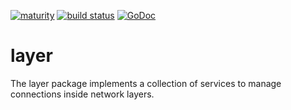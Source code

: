 [![maturity](https://img.shields.io/badge/status-alpha-red.svg)](https://github.com/the-anna-project/layer) [![build status](https://travis-ci.org/the-anna-project/layer.svg?branch=master)](https://travis-ci.org/the-anna-project/layer) [![GoDoc](https://godoc.org/github.com/the-anna-project/layer?status.svg)](http://godoc.org/github.com/the-anna-project/layer)

# layer
The layer package implements a collection of services to manage connections
inside network layers.
